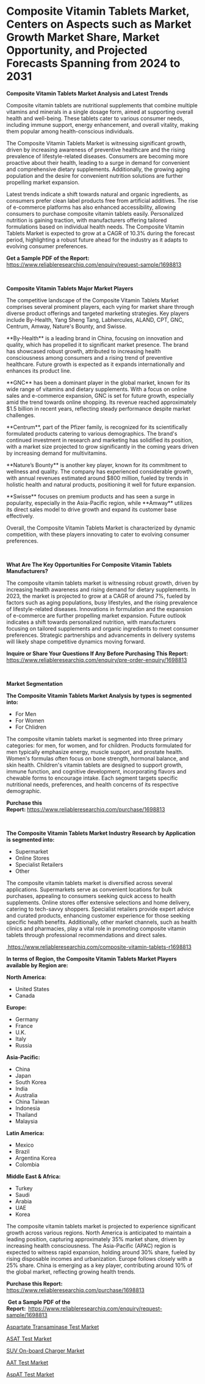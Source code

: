 <p><h1>Composite Vitamin Tablets Market, Centers on Aspects such as Market Growth Market Share, Market Opportunity, and Projected Forecasts Spanning from 2024 to 2031</h1></p><p><strong>Composite Vitamin Tablets Market Analysis and Latest Trends</strong></p>
<p><p>Composite vitamin tablets are nutritional supplements that combine multiple vitamins and minerals in a single dosage form, aimed at supporting overall health and well-being. These tablets cater to various consumer needs, including immune support, energy enhancement, and overall vitality, making them popular among health-conscious individuals.</p><p>The Composite Vitamin Tablets Market is witnessing significant growth, driven by increasing awareness of preventive healthcare and the rising prevalence of lifestyle-related diseases. Consumers are becoming more proactive about their health, leading to a surge in demand for convenient and comprehensive dietary supplements. Additionally, the growing aging population and the desire for convenient nutrition solutions are further propelling market expansion.</p><p>Latest trends indicate a shift towards natural and organic ingredients, as consumers prefer clean label products free from artificial additives. The rise of e-commerce platforms has also enhanced accessibility, allowing consumers to purchase composite vitamin tablets easily. Personalized nutrition is gaining traction, with manufacturers offering tailored formulations based on individual health needs. The Composite Vitamin Tablets Market is expected to grow at a CAGR of 10.3% during the forecast period, highlighting a robust future ahead for the industry as it adapts to evolving consumer preferences.</p></p>
<p><strong>Get a Sample PDF of the Report:&nbsp;</strong> <a href="https://www.reliableresearchiq.com/enquiry/request-sample/1698813?utm_campaign=1765&utm_medium=2&utm_source=Github&utm_content=ia&utm_term=20102024&utm_id=composite-vitamin-tablets">https://www.reliableresearchiq.com/enquiry/request-sample/1698813</a></p>
<p>&nbsp;</p>
<p><strong>Composite Vitamin Tablets Major Market Players</strong></p>
<p><p>The competitive landscape of the Composite Vitamin Tablets Market comprises several prominent players, each vying for market share through diverse product offerings and targeted marketing strategies. Key players include By-Health, Yang Sheng Tang, Labhercules, ALAND, CPT, GNC, Centrum, Amway, Nature's Bounty, and Swisse.</p><p>**By-Health** is a leading brand in China, focusing on innovation and quality, which has propelled it to significant market presence. The brand has showcased robust growth, attributed to increasing health consciousness among consumers and a rising trend of preventive healthcare. Future growth is expected as it expands internationally and enhances its product line.</p><p>**GNC** has been a dominant player in the global market, known for its wide range of vitamins and dietary supplements. With a focus on online sales and e-commerce expansion, GNC is set for future growth, especially amid the trend towards online shopping. Its revenue reached approximately $1.5 billion in recent years, reflecting steady performance despite market challenges.</p><p>**Centrum**, part of the Pfizer family, is recognized for its scientifically formulated products catering to various demographics. The brand's continued investment in research and marketing has solidified its position, with a market size projected to grow significantly in the coming years driven by increasing demand for multivitamins.</p><p>**Nature’s Bounty** is another key player, known for its commitment to wellness and quality. The company has experienced considerable growth, with annual revenues estimated around $800 million, fueled by trends in holistic health and natural products, positioning it well for future expansion.</p><p>**Swisse** focuses on premium products and has seen a surge in popularity, especially in the Asia-Pacific region, while **Amway** utilizes its direct sales model to drive growth and expand its customer base effectively.</p><p>Overall, the Composite Vitamin Tablets Market is characterized by dynamic competition, with these players innovating to cater to evolving consumer preferences.</p></p>
<p>&nbsp;</p>
<p><strong>What Are The Key Opportunities For Composite Vitamin Tablets Manufacturers?</strong></p>
<p><p>The composite vitamin tablets market is witnessing robust growth, driven by increasing health awareness and rising demand for dietary supplements. In 2023, the market is projected to grow at a CAGR of around 7%, fueled by factors such as aging populations, busy lifestyles, and the rising prevalence of lifestyle-related diseases. Innovations in formulation and the expansion of e-commerce are further propelling market expansion. Future outlook indicates a shift towards personalized nutrition, with manufacturers focusing on tailored supplements and organic ingredients to meet consumer preferences. Strategic partnerships and advancements in delivery systems will likely shape competitive dynamics moving forward.</p></p>
<p><strong>Inquire or Share Your Questions If Any Before Purchasing This Report:</strong> <a href="https://www.reliableresearchiq.com/enquiry/pre-order-enquiry/1698813?utm_campaign=1765&utm_medium=2&utm_source=Github&utm_content=ia&utm_term=20102024&utm_id=composite-vitamin-tablets">https://www.reliableresearchiq.com/enquiry/pre-order-enquiry/1698813</a></p>
<p>&nbsp;</p>
<p><strong>Market Segmentation</strong></p>
<p><strong>The Composite Vitamin Tablets Market Analysis by types is segmented into:</strong></p>
<p><ul><li>For Men</li><li>For Women</li><li>For Chlidren</li></ul></p>
<p><p>The composite vitamin tablets market is segmented into three primary categories: for men, for women, and for children. Products formulated for men typically emphasize energy, muscle support, and prostate health. Women's formulas often focus on bone strength, hormonal balance, and skin health. Children's vitamin tablets are designed to support growth, immune function, and cognitive development, incorporating flavors and chewable forms to encourage intake. Each segment targets specific nutritional needs, preferences, and health concerns of its respective demographic.</p></p>
<p><strong>Purchase this Report:&nbsp;</strong><a href="https://www.reliableresearchiq.com/purchase/1698813?utm_campaign=1765&utm_medium=2&utm_source=Github&utm_content=ia&utm_term=20102024&utm_id=composite-vitamin-tablets">https://www.reliableresearchiq.com/purchase/1698813</a></p>
<p>&nbsp;</p>
<p><strong>The Composite Vitamin Tablets Market Industry Research by Application is segmented into:</strong></p>
<p><ul><li>Supermarket</li><li>Online Stores</li><li>Specialist Retailers</li><li>Other</li></ul></p>
<p><p>The composite vitamin tablets market is diversified across several applications. Supermarkets serve as convenient locations for bulk purchases, appealing to consumers seeking quick access to health supplements. Online stores offer extensive selections and home delivery, catering to tech-savvy shoppers. Specialist retailers provide expert advice and curated products, enhancing customer experience for those seeking specific health benefits. Additionally, other market channels, such as health clinics and pharmacies, play a vital role in promoting composite vitamin tablets through professional recommendations and direct sales.</p></p>
<p><a href="https://www.reliableresearchiq.com/composite-vitamin-tablets-r1698813?utm_campaign=1765&utm_medium=2&utm_source=Github&utm_content=ia&utm_term=20102024&utm_id=composite-vitamin-tablets">&nbsp;https://www.reliableresearchiq.com/composite-vitamin-tablets-r1698813</a></p>
<p><strong>In terms of Region, the Composite Vitamin Tablets Market Players available by Region are:</strong></p>
<p>
    <p> <strong> North America: </strong>
        <ul>
            <li>United States</li>
            <li>Canada</li>
        </ul>
        </p> 
    <p> <strong> Europe: </strong>
        <ul>
            <li>Germany</li>
            <li>France</li>
            <li>U.K.</li>
            <li>Italy</li>
            <li>Russia</li>
        </ul>
        </p> 
    <p> <strong> Asia-Pacific: </strong>
        <ul>
            <li>China</li>
            <li>Japan</li>
            <li>South Korea</li>
            <li>India</li>
            <li>Australia</li>
            <li>China Taiwan</li>
            <li>Indonesia</li>
            <li>Thailand</li>
            <li>Malaysia</li>
        </ul>
        </p> 
    <p> <strong> Latin America: </strong>
        <ul>
            <li>Mexico</li>
            <li>Brazil</li>
            <li>Argentina Korea</li>
            <li>Colombia</li>
        </ul>
        </p> 
    <p> <strong> Middle East & Africa: </strong>
        <ul>
            <li>Turkey</li>
            <li>Saudi</li>
            <li>Arabia</li>
            <li>UAE</li>
            <li>Korea</li>
        </ul>
    </p>
    </p>
<p><p>The composite vitamin tablets market is projected to experience significant growth across various regions. North America is anticipated to maintain a leading position, capturing approximately 35% market share, driven by increasing health consciousness. The Asia-Pacific (APAC) region is expected to witness rapid expansion, holding around 30% share, fueled by rising disposable incomes and urbanization. Europe follows closely with a 25% share. China is emerging as a key player, contributing around 10% of the global market, reflecting growing health trends.</p></p>
<p><strong>Purchase this Report: </strong><a href="https://www.reliableresearchiq.com/purchase/1698813?utm_campaign=1765&utm_medium=2&utm_source=Github&utm_content=ia&utm_term=20102024&utm_id=composite-vitamin-tablets">https://www.reliableresearchiq.com/purchase/1698813</a></p>
<p>&nbsp;<strong>Get a Sample PDF of the Report:&nbsp;&nbsp;</strong><a href="https://www.reliableresearchiq.com/enquiry/request-sample/1698813?utm_campaign=1765&utm_medium=2&utm_source=Github&utm_content=ia&utm_term=20102024&utm_id=composite-vitamin-tablets">https://www.reliableresearchiq.com/enquiry/request-sample/1698813</a></p>
<p><strong></strong></p>
<p><p><a href="https://www.linkedin.com/pulse/aspartate-transaminase-test-market-outlook-share-analysis-growth-r4jac?utm_campaign=1765&utm_medium=2&utm_source=Github&utm_content=ia&utm_term=20102024&utm_id=composite-vitamin-tablets">Aspartate Transaminase Test Market</a></p><p><a href="https://www.linkedin.com/pulse/asat-test-market-maturity-analysis-regional-disparities-growth-pg5vc?utm_campaign=1765&utm_medium=2&utm_source=Github&utm_content=ia&utm_term=20102024&utm_id=composite-vitamin-tablets">ASAT Test Market</a></p><p><a href="https://github.com/BesaLoshi2000/Market-Research-Report-List-1/blob/main/suv-on-board-charger-market.md?utm_campaign=1765&utm_medium=2&utm_source=Github&utm_content=ia&utm_term=20102024&utm_id=composite-vitamin-tablets">SUV On-board Charger Market</a></p><p><a href="https://www.linkedin.com/pulse/future-trends-global-aat-test-market-insights-analysis-from-2024-vsypc?utm_campaign=1765&utm_medium=2&utm_source=Github&utm_content=ia&utm_term=20102024&utm_id=composite-vitamin-tablets">AAT Test Market</a></p><p><a href="https://www.linkedin.com/pulse/aspat-test-market-outlook-complete-industry-analysis-2024-2031-o34yc?utm_campaign=1765&utm_medium=2&utm_source=Github&utm_content=ia&utm_term=20102024&utm_id=composite-vitamin-tablets">AspAT Test Market</a></p></p>